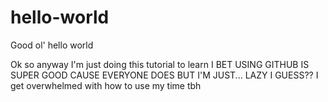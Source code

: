 # hello-world
Good ol' hello world

Ok so anyway I'm just doing this tutorial to learn I BET USING GITHUB IS SUPER GOOD CAUSE EVERYONE DOES BUT I'M JUST... LAZY I GUESS?? I get overwhelmed with how to use my time tbh
